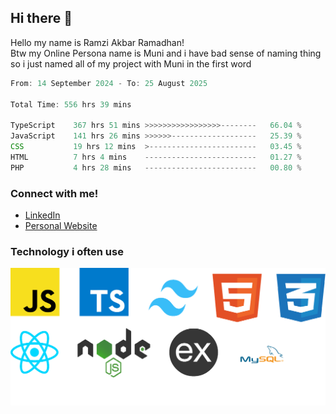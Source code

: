 ## Hi there 👋
Hello my name is Ramzi Akbar Ramadhan!\
Btw my Online Persona name is Muni and i have bad sense of naming thing so i just named all of my project with Muni in the first word
<!--START_SECTION:Muni-->

```Javascript
From: 14 September 2024 - To: 25 August 2025

Total Time: 556 hrs 39 mins

TypeScript    367 hrs 51 mins >>>>>>>>>>>>>>>>>--------   66.04 %
JavaScript    141 hrs 26 mins >>>>>>-------------------   25.39 %
CSS           19 hrs 12 mins  >------------------------   03.45 %
HTML          7 hrs 4 mins    -------------------------   01.27 %
PHP           4 hrs 28 mins   -------------------------   00.80 %
```

<!--END_SECTION:Muni-->
### Connect with me!
* [LinkedIn](https://www.linkedin.com/in/ramzi-akbar-ramadhan-b8b05a243/)
* [Personal Website](https://www.muniporto.my.id/)
### Technology i often use
![Technology List](assets/techlist.png)
